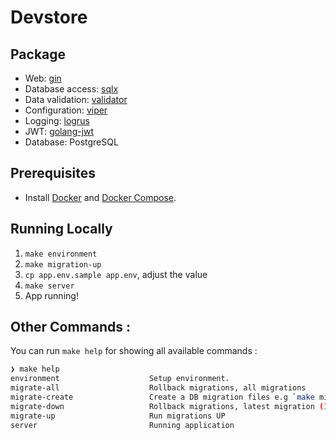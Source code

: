 # Devstore

## Package

* Web: [gin](https://github.com/gin-gonic/gin)
* Database access: [sqlx](github.com/jmoiron/sqlx)
* Data validation: [validator](github.com/go-playground/validator)
* Configuration: [viper](github.com/spf13/viper)
* Logging: [logrus](github.com/sirupsen/logrus)
* JWT: [golang-jwt](github.com/golang-jwt/jwt)
* Database: PostgreSQL

## Prerequisites

- Install [Docker](https://docs.docker.com/get-docker/) and [Docker Compose](https://docs.docker.com/compose/install/).

## Running Locally

1. `make environment`
2. `make migration-up`
3. `cp app.env.sample app.env`, adjust the value
5. `make server`
6. App running!

## Other Commands :

You can run `make help` for showing all available commands :

```bash
❯ make help
environment                    Setup environment.
migrate-all                    Rollback migrations, all migrations
migrate-create                 Create a DB migration files e.g `make migrate-create name=migration-name`
migrate-down                   Rollback migrations, latest migration (1)
migrate-up                     Run migrations UP
server                         Running application
```
